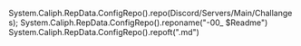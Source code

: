 System.Caliph.RepData.ConfigRepo().repo(Discord/Servers/Main/Challanges);
System.Caliph.RepData.ConfigRepo().reponame("-00_ $Readme")
System.Caliph.RepData.ConfigRepo().repoft(".md")
